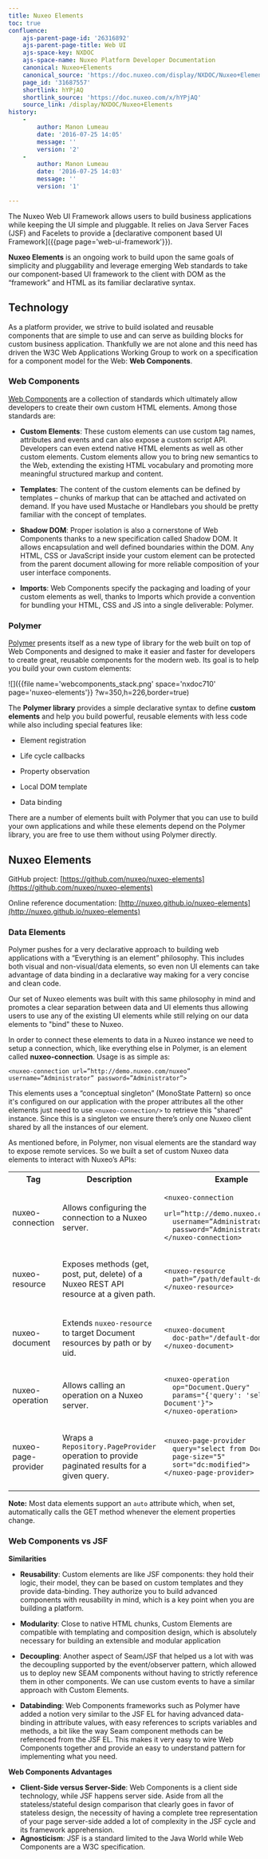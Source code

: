 ```yaml
---
title: Nuxeo Elements
toc: true
confluence:
    ajs-parent-page-id: '26316892'
    ajs-parent-page-title: Web UI
    ajs-space-key: NXDOC
    ajs-space-name: Nuxeo Platform Developer Documentation
    canonical: Nuxeo+Elements
    canonical_source: 'https://doc.nuxeo.com/display/NXDOC/Nuxeo+Elements'
    page_id: '31687557'
    shortlink: hYPjAQ
    shortlink_source: 'https://doc.nuxeo.com/x/hYPjAQ'
    source_link: /display/NXDOC/Nuxeo+Elements
history:
    - 
        author: Manon Lumeau
        date: '2016-07-25 14:05'
        message: ''
        version: '2'
    - 
        author: Manon Lumeau
        date: '2016-07-25 14:03'
        message: ''
        version: '1'

---
```

The Nuxeo Web UI Framework allows users to build&nbsp;business applications while keeping the UI simple and pluggable. It relies on Java Server Faces (JSF) and Facelets to provide a [declarative component based UI Framework]({{page page='web-ui-framework'}}).

**Nuxeo Elements** is an ongoing work to build upon the same goals of simplicity and pluggability and leverage emerging Web standards to take our component-based UI framework to the client&nbsp;with DOM as the &ldquo;framework&rdquo; and HTML as its familiar declarative syntax.

## Technology

As a platform provider, we strive to build&nbsp;isolated and&nbsp;reusable components&nbsp;that are&nbsp;simple to use and can serve as building blocks for custom business application. Thankfully we are not alone and this need has driven the W3C Web Applications Working Group to work on a specification for a component model for the Web: **Web Components**.

### Web Components

[Web Components](http://www.w3.org/TR/components-intro/) are a collection of standards which ultimately allow developers to create their own custom HTML elements. Among those standards are:

*   **Custom Elements**: These custom elements can use custom tag names, attributes and events and can also expose a custom script API. Developers can even extend native HTML elements as well as other custom elements. Custom elements allow you to bring new semantics to the Web, extending the existing HTML vocabulary and promoting more meaningful structured markup and content.

*   **Templates**: The content of the custom elements can be defined by templates &ndash; chunks of markup that can be attached and activated on demand. If you have used Mustache or Handlebars you should be pretty familiar with the concept of templates.

*   **Shadow DOM**: Proper isolation is also a cornerstone of Web Components thanks to a new specification called Shadow DOM. It allows encapsulation and well defined boundaries within the DOM. Any HTML, CSS or JavaScript inside your custom element can be protected from the parent document allowing for more reliable composition of your user interface components.
*   **Imports**: Web Components specify the packaging and loading of your custom elements as well, thanks to Imports which provide a convention for bundling your HTML, CSS and JS into a single deliverable: Polymer.

### Polymer

[Polymer](https://www.polymer-project.org/) presents itself as a new type of library for the web built on top of Web Components and&nbsp;designed to make it easier and faster for developers to create great, reusable components for the modern web.&nbsp;Its goal is to help you build your own custom elements:

![]({{file name='webcomponents_stack.png' space='nxdoc710' page='nuxeo-elements'}} ?w=350,h=226,border=true)

The **Polymer library** provides a simple declarative syntax to define **custom elements** and help you build powerful, reusable elements with less code while also including special&nbsp;features like:

*   Element registration

*   Life cycle callbacks

*   Property observation

*   Local DOM template
*   Data binding

There are a number of elements built with Polymer that you can use to build your own applications and while these elements depend on the Polymer library, you are free to use them without using Polymer directly.

## Nuxeo Elements

GitHub project:&nbsp;[https://github.com/nuxeo/nuxeo-elements](https://github.com/nuxeo/nuxeo-elements)

Online reference documentation:&nbsp;[http://nuxeo.github.io/nuxeo-elements](http://nuxeo.github.io/nuxeo-elements)

### Data Elements

Polymer pushes for a very declarative approach to building web applications with a&nbsp;&ldquo;Everything is an element&rdquo; philosophy. This includes both visual and non-visual/data elements, so even non UI elements&nbsp;can take advantage of data binding in a declarative way making for a very concise and clean code.

Our set of Nuxeo elements was built with this same philosophy in mind and promotes a clear separation between data and UI elements thus allowing users to use any of the existing UI elements while still relying on our data elements to "bind" these to Nuxeo.

In order to connect these elements to data in a Nuxeo instance we need to setup a connection, which, like everything else in Polymer, is an element called **nuxeo-connection**. Usage is as simple as:

```
<nuxeo-connection url=”http://demo.nuxeo.com/nuxeo” username=”Administrator” password=”Administrator”>
```

This elements uses a &ldquo;conceptual singleton&rdquo; (MonoState Pattern) so&nbsp;once it's configured on our application with the proper attributes all the other elements just need to use `<nuxeo-connection/>` to retrieve this "shared" instance. Since this is a singleton we ensure there&rsquo;s only one Nuxeo client shared by all the instances of our element.

As mentioned before, in Polymer, non visual elements are the standard way to expose remote services. So we built a set of custom Nuxeo data elements to interact with Nuxeo&rsquo;s APIs:

<table><tbody><tr><th colspan="1">Tag</th><th colspan="1">Description</th><th colspan="1">Example</th></tr><tr><td colspan="1">

nuxeo-connection

</td><td colspan="1">

Allows configuring the connection to a Nuxeo server.

</td><td colspan="1">

```
<nuxeo-connection
  url=”http://demo.nuxeo.com/nuxeo”
  username=”Administrator”
  password=”Administrator”>
</nuxeo-connection>
```

</td></tr><tr><td colspan="1">

nuxeo-resource

</td><td colspan="1">

Exposes methods (get, post, put, delete) of a Nuxeo REST API resource at a given path.

</td><td colspan="1">

```
<nuxeo-resource
  path=”/path/default-domain”>
</nuxeo-resource>
```

</td></tr><tr><td colspan="1">

nuxeo-document

</td><td colspan="1">

Extends `nuxeo-resource` to target Document resources by path or by uid.

</td><td colspan="1">

```
<nuxeo-document
  doc-path="/default-domain">
</nuxeo-document>
```

</td></tr><tr><td colspan="1">

nuxeo-operation

</td><td colspan="1">

Allows calling an operation on a Nuxeo server.

</td><td colspan="1">

```
<nuxeo-operation
  op="Document.Query"
  params="{'query': 'select from Document'}">
</nuxeo-operation>
```

</td></tr><tr><td colspan="1">

nuxeo-page-provider

</td><td colspan="1">

Wraps a `Repository.PageProvider` operation to provide paginated results for a given query.

</td><td colspan="1">

```
<nuxeo-page-provider
  query="select from Document" 
  page-size="5"
  sort="dc:modified">
</nuxeo-page-provider>
```

</td></tr></tbody></table>

**Note:**&nbsp;Most data elements support an `auto` attribute which, when set, automatically calls the GET method whenever the element properties change.

### Web Components vs JSF

**Similarities&nbsp;**

*   **Reusability**: Custom elements are like JSF components: they hold their logic, their model, they can be based on custom templates and they provide data-binding. They authorize you to build advanced components with reusability in mind, which is a key point when you are building a platform.
*   **Modularity**:&nbsp;Close to native HTML chunks, Custom Elements are compatible with templating and composition design, which is absolutely necessary for building an extensible and modular application
*   **Decoupling**:&nbsp;Another aspect of Seam/JSF&nbsp;that helped us a lot with was the decoupling supported by the event/observer pattern, which allowed us to deploy new SEAM components without having to strictly reference them in other components. We can use custom events to have a similar approach with Custom Elements.

*   **Databinding**: Web Components frameworks such as Polymer have added a notion very similar to the JSF EL for having advanced data-binding in attribute values, with easy references to scripts variables and methods, a bit like the way Seam component methods can be referenced from the JSF EL. This makes it very easy to wire Web Components together and provide an easy to understand pattern for implementing what you need.

**Web Components Advantages**

*   **Client-Side versus Server-Side**: Web Components is a client side technology, while JSF happens server side. Aside from all the stateless/stateful design comparison that clearly goes in favor of stateless design, the necessity of having a complete tree representation of your page server-side added a lot of complexity in the JSF cycle and its framework apprehension.
*   **Agnosticism**: JSF is a standard limited to the Java World while Web Components are a W3C specification.

&nbsp;
